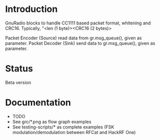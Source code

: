 
Introduction
============

GnuRadio blocks to handle CC1111 based packet format, whitening and CRC16.
Typically, "<len (1 byte)><payload><CRC16 (2 bytes)>

Packet Encoder (Source) read data from gr.msg_queue(), given as parameter.
Packet Decoder (Sink) send data to gr.msg_queue(), given as parameter.

Status
======
Beta version

Documentation
=============
- TODO
- See grc/*.png as flow graph examples
- See testing-scripts/* as complete examples (FSK modulation/demodulation between RFCat and HackRF One)



